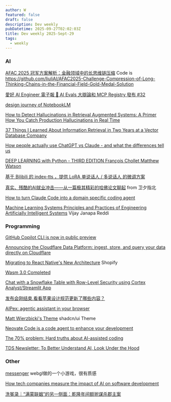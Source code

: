 ```yaml
---
author: W
featured: false
draft: false
description: Dev weekly
pubDatetime: 2025-09-27T02:02:03Z
title: Dev weekly 2025-Sept-29
tags:
  - weekly
---
```


### AI

[]()

[]()

[]()

[]()

[]()

[AFAC 2025 冠军方案解析：金融领域中的长思维链压缩](https://blog.csdn.net/datawhale/article/details/151806021) Code is https://github.com/liuliAI/AFAC2025-Challenge-Compression-of-Long-Thinking-Chains-in-the-Financial-Field-Gold-Medal-Solution

[愛好 AI Engineer 電子報 🚀 AI Evals 大辯論和 MCP Registry 發布 #32](https://ihower.tw/blog/13285-aie-ai-evals-and-mcp-registry)

[]()

[]()

[design journey of NotebookLM](https://jasonspielman.com/notebooklm)

[How to Detect Hallucinations in Retrieval Augmented Systems: A Primer](https://blog.quotientai.co/how-to-detect-hallucinations-in-retrieval-augmented-systems-a-primer/) [How You Catch Production Hallucinations in Real Time](https://maven.com/p/285276/how-you-catch-production-hallucinations-in-real-time)

[37 Things I Learned About Information Retrieval in Two Years at a Vector Database Company](https://www.leoniemonigatti.com/blog/what_i_learned.html)

[How people actually use ChatGPT vs Claude - and what the differences tell us](https://www.zdnet.com/article/how-people-actually-use-chatgpt-vs-claude-and-what-the-differences-tell-us/)

[DEEP LEARNING with Python - THIRD EDITION François Chollet Matthew Watson](https://deeplearningwithpython.io/)

[基于 Bilibili 的 index-tts ，提供 LoRA 单说话人 / 多说话人 的微调方案](https://github.com/asr-pub/index-tts-lora/blob/main/README_zh.md#index-tts-lora)

[]()

[真实、残酷的AI就业冲击——从一篇极其精彩的哈佛论文聊起](https://mp.weixin.qq.com/s?__biz=MzIyNjM2MzQyNg==&mid=2247712111&idx=1&sn=be49e9d84b2546aaedcbec9e149e221e&chksm=e9527e7d0e59091cfd838a1611cee7097d9078bf3e31278d0289d64d6c4d8ebc331d8e657c1f&poc_token=HBDX1WijyD60Is6OUpZa-5uwxga71kXoJy-smNle) from 卫夕指北

[How to turn Claude Code into a domain specific coding agent](https://blog.langchain.com/how-to-turn-claude-code-into-a-domain-specific-coding-agent/)

[]()

[Machine Learning Systems Principles and Practices of Engineering Artificially Intelligent Systems](https://www.mlsysbook.ai/) Vijay Janapa Reddi

[]()

[]()

### Programming

[GitHub Copilot CLI is now in public preview](https://github.blog/changelog/2025-09-25-github-copilot-cli-is-now-in-public-preview/)

[]()

[Announcing the Cloudflare Data Platform: ingest, store, and query your data directly on Cloudflare](https://blog.cloudflare.com/cloudflare-data-platform/)

[Migrating to React Native's New Architecture](https://shopify.engineering/react-native-new-architecture) Shopify

[Wasm 3.0 Completed](https://webassembly.org/news/2025-09-17-wasm-3.0/)

[Chat with a Snowflake Table with Row-Level Security using Cortex Analyst/Streamlit App](https://medium.com/snowflake/snowflake-streamlit-to-chat-with-a-table-with-row-level-security-cc58c7a498f0)

[发布会刚结束,看看苹果设计规范更新了哪些内容？](https://mp.weixin.qq.com/s/-UGkx0U0eWE1Py2j1UE_Yw)

[AIPex: agentic assistant in your browser](https://github.com/AIPexStudio/AIPex/tree/main)

[Matt Wierzbicki's Theme](https://tweakcn.com/themes/cmfyzmsk4000404lafjffgdrc) shadcn/ui Theme

[Neovate Code is a code agent to enhance your development](https://github.com/neovateai/neovate-code)

[The 70% problem: Hard truths about AI-assisted coding](https://addyo.substack.com/p/the-70-problem-hard-truths-about)

[TDS Newsletter: To Better Understand AI, Look Under the Hood](https://towardsdatascience.com/tds-newsletter-to-better-understand-ai-look-under-the-hood/)

### Other

[messenger](https://messenger.abeto.co/) webgl做的一个小游戏，很有质感

[How tech companies measure the impact of AI on software development](https://newsletter.pragmaticengineer.com/p/how-tech-companies-measure-the-impact-of-ai)

[洗冤录｜“满蒙联姻”的另一侧面：乾隆年间额驸谋杀郡主案](https://mp.weixin.qq.com/s/4FeEEarXhAWN-DaUUWHK1w)

[]()

[]()

[]()

[]()

[]()

[]()

[]()

[]()

[]()

[]()

[]()

[]()

[]()

[]()

[]()

[]()

[]()

[]()

[]()
